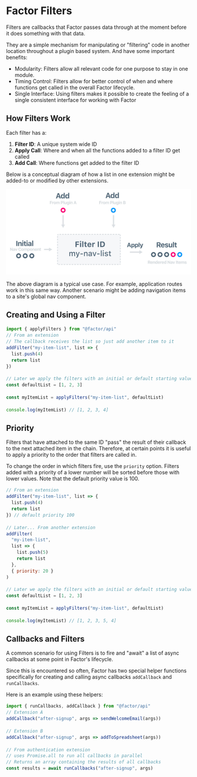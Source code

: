# Factor Filters

Filters are callbacks that Factor passes data through at the moment before it does something with that data.

They are a simple mechanism for manipulating or "filtering" code in another location throughout a plugin based system. And have some important benefits:

- Modularity: Filters allow all relevant code for one purpose to stay in one module.
- Timing Control: Filters allow for better control of when and where functions get called in the overall Factor lifecycle.
- Single Interface: Using filters makes it possible to create the feeling of a single consistent interface for working with Factor

## How Filters Work

Each filter has a:

1. **Filter ID**: A unique system wide ID
2. **Apply Call**: Where and when all the functions added to a filter ID get called
3. **Add Call**: Where functions get added to the filter ID

Below is a conceptual diagram of how a list in one extension might be added-to or modified by other extensions.

![How Filters Work](./img/filters-diagram.jpg)

The above diagram is a typical use case. For example, application routes work in this same way. Another scenario might be adding navigation items to a site's global nav component.

## Creating and Using a Filter

```javascript
import { applyFilters } from "@factor/api"
// From an extension
// The callback receives the list so just add another item to it
addFilter("my-item-list", list => {
  list.push(4)
  return list
})

// Later we apply the filters with an initial or default starting value
const defaultList = [1, 2, 3]

const myItemList = applyFilters("my-item-list", defaultList)

console.log(myItemList) // [1, 2, 3, 4]
```

## Priority

Filters that have attached to the same ID "pass" the result of their callback to the next attached item in the chain. Therefore, at certain points it is useful to apply a priority to the order that filters are called in.

To change the order in which filters fire, use the `priority` option. Filters added with a priority of a lower number will be sorted before those with lower values. Note that the default priority value is 100.

```javascript
// From an extension
addFilter("my-item-list", list => {
  list.push(4)
  return list
}) // default priority 100

// Later... From another extension
addFilter(
  "my-item-list",
  list => {
    list.push(5)
    return list
  },
  { priority: 20 }
)

// Later we apply the filters with an initial or default starting value
const defaultList = [1, 2, 3]

const myItemList = applyFilters("my-item-list", defaultList)

console.log(myItemList) // [1, 2, 3, 5, 4]
```

## Callbacks and Filters

A common scenario for using Filters is to fire and "await" a list of async callbacks at some point in Factor's lifecycle.

Since this is encountered so often, Factor has two special helper functions specifically for creating and calling async callbacks `addCallback` and `runCallbacks`.

Here is an example using these helpers:

```javascript
import { runCallbacks, addCallback } from "@factor/api"
// Extension A
addCallback("after-signup", args => sendWelcomeEmail(args))

// Extension B
addCallback("after-signup", args => addToSpreadsheet(args))

// From authentication extension
// uses Promise.all to run all callbacks in parallel
// Returns an array containing the results of all callbacks
const results = await runCallbacks("after-signup", args)
```
